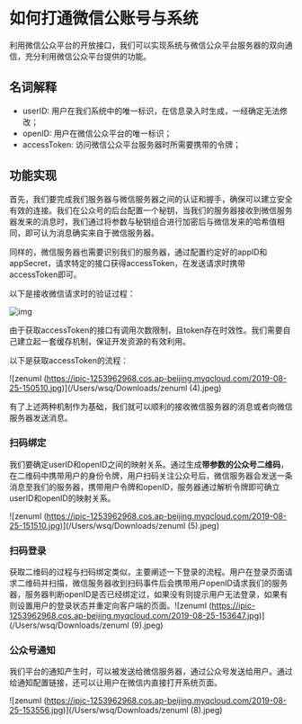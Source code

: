 # 如何打通微信公账号与系统

利用微信公众平台的开放接口，我们可以实现系统与微信公众平台服务器的双向通信，充分利用微信公众平台提供的功能。

## 名词解释

* userID: 用户在我们系统中的唯一标识，在信息录入时生成，一经确定无法修改；
* openID: 用户在微信公众平台的唯一标识；
* accessToken: 访问微信公众平台服务器时所需要携带的令牌；

## 功能实现

首先，我们要完成我们服务器与微信服务器之间的认证和握手，确保可以建立安全有效的连接。我们在公众号的后台配置一个秘钥，当我们的服务器接收到微信服务器发来的消息时，我们通过将参数与秘钥组合进行加密后与微信发来的哈希值相同，即可认为消息确实来自于微信服务器。

同样的，微信服务器也需要识别我们的服务器，通过配置约定好的appID和appSecret，请求特定的接口获得accessToken，在发送请求时携带accessToken即可。

以下是接收微信请求时的验证过程：

![img](https://ipic-1253962968.cos.ap-beijing.myqcloud.com/2019-08-25-144537.jpg)

由于获取accessToken的接口有调用次数限制，且token存在时效性。我们需要自己建立起一套缓存机制，保证开发资源的有效利用。

以下是获取accessToken的流程：

![zenuml (https://ipic-1253962968.cos.ap-beijing.myqcloud.com/2019-08-25-150510.jpg)](/Users/wsq/Downloads/zenuml (4).jpeg)

有了上述两种机制作为基础，我们就可以顺利的接收微信服务器的消息或者向微信服务器发送消息。

### 扫码绑定

我们要确定userID和openID之间的映射关系。通过生成**带参数的公众号二维码**，在二维码中携带用户的身份令牌，用户扫码关注公众号后，微信服务器会发送一条消息至我们的服务器，携带用户令牌和openID，服务器通过解析令牌即可确立userID和openID的映射关系。

![zenuml (https://ipic-1253962968.cos.ap-beijing.myqcloud.com/2019-08-25-151510.jpg)](/Users/wsq/Downloads/zenuml (5).jpeg)



### 扫码登录

获取二维码的过程与扫码绑定类似，主要阐述一下登录的流程。用户在登录页面请求二维码并扫描，微信服务器收到扫码事件后会携带用户openID请求我们的服务器，服务器判断openID是否已经绑定过，如果没有则提示用户无法登录，如果有则设置用户的登录状态并重定向客户端的页面。![zenuml (https://ipic-1253962968.cos.ap-beijing.myqcloud.com/2019-08-25-153647.jpg)](/Users/wsq/Downloads/zenuml (9).jpeg)

### 公众号通知

我们平台的通知产生时，可以被发送给微信服务器，通过公众号发送给用户。通过给通知配置链接，还可以让用户在微信内直接打开系统页面。

![zenuml (https://ipic-1253962968.cos.ap-beijing.myqcloud.com/2019-08-25-153556.jpg)](/Users/wsq/Downloads/zenuml (8).jpeg)


